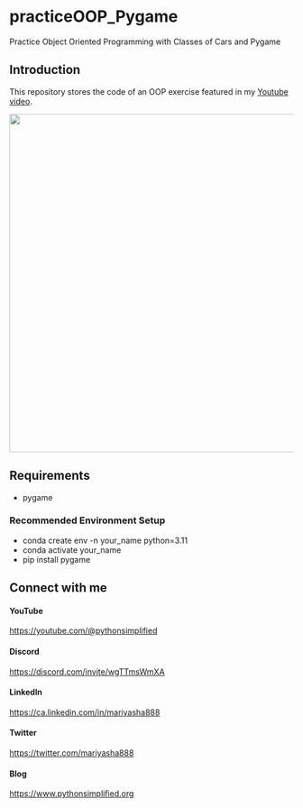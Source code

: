 # practiceOOP_Pygame
Practice Object Oriented Programming with Classes of Cars and Pygame

## Introduction

This repository stores the code of an OOP exercise featured in my <a href="https://youtu.be/cgxTwQT1ahw" target="_blank">Youtube video</a>.

<img src="https://github.com/MariyaSha/practiceOOP_Pygame/assets/32107652/97b839c0-c665-4164-8d58-5deb8a9bd229" width=600px>

## Requirements
- pygame

### Recommended Environment Setup
- conda create env -n your_name python=3.11
- conda activate your_name
- pip install pygame

## Connect with me
#### YouTube
https://youtube.com/@pythonsimplified
#### Discord
https://discord.com/invite/wgTTmsWmXA
#### LinkedIn
https://ca.linkedin.com/in/mariyasha888
#### Twitter
https://twitter.com/mariyasha888
#### Blog
https://www.pythonsimplified.org


